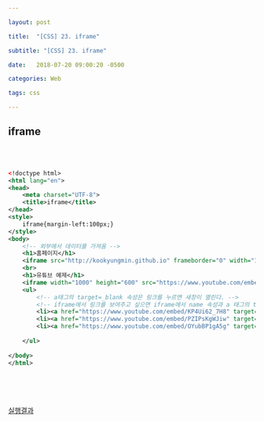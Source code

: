```yaml
---

layout: post

title:  "[CSS] 23. iframe"

subtitle: "[CSS] 23. iframe"

date:   2018-07-20 09:00:20 -0500

categories: Web

tags: css

---
```


## iframe

<br>
<br>

```xml
<!doctype html>
<html lang="en">
<head>
	<meta charset="UTF-8">
	<title>iframe</title>
</head>
<style>
	iframe{margin-left:100px;}
</style>
<body>
	<!-- 외부에서 데이터를 가져옴 -->
	<h1>홈페이지</h1>
	<iframe src="http://kookyungmin.github.io" frameborder="0" width="1000" height="500"></iframe>
	<br>
	<h1>유튜브 예제</h1>
	<iframe width="1000" height="600" src="https://www.youtube.com/embed/KP4Ui62_7H8" frameborder="0" allow="autoplay; encrypted-media" allowfullscreen name="movie"></iframe>
	<ul>
		<!-- a태그의 target=_blank 속성은 링크를 누르면 새창이 열린다. -->
		<!-- iframe에서 링크를 보여주고 싶으면 iframe에서 name 속성과 a 태그의 target 속성을 이용 -->
		<li><a href="https://www.youtube.com/embed/KP4Ui62_7H8" target="movie">[궁극의사냥꾼★제드]중첩 다 모으니깐 궁 쿨감 55%??</a></li>
		<li><a href="https://www.youtube.com/embed/PZIPsKgWJiw" target="movie">JavaScript - 오리엔테이션</a></li>
		<li><a href="https://www.youtube.com/embed/OYubBP1gA5g" target="_blank">[스페셜] 제작진 당황시키는 아이린 ㅋㅋ</a></li>
		
	</ul>
	
</body>
</html>
```

<br>
<br>
<br>

<a href="http://htmlpreview.github.io/?https://github.com/kookyungmin/kookyungmin.github.io/blob/master/UI%EC%88%98%EC%97%85%EC%98%88%EC%A0%9C/iframe.html">실행결과</a>

